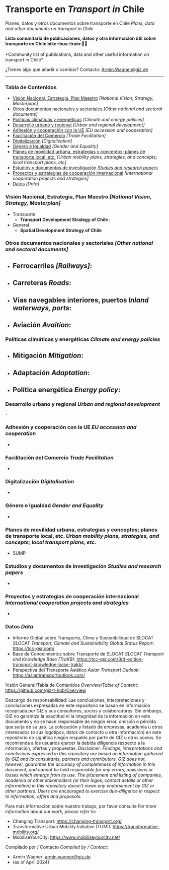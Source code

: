 # Transporte en *Transport in* Chile
Planes, datos y otros documentos sobre transporte en Chile *Plans, data and other documents on transport in Chile* 

<b> 
Lista comunitaria de publicaciones, datos y otra información útil sobre transporte en Chile bike::bus::train:🌳🚊
</b><br><br>
*Community list of publications, data and other useful information on transport in Chile*

¿Tienes algo que añadir o cambiar? Contacto: Armin.Wagner@giz.de

------------------------------

### Tabla de Contenidos

- [Visión Nacional, Estrategia, Plan Maestro](#Visión-Nacional-Estrategia-Plan-Maestro) *[National Vision, Strategy, Masterplan]*
- [Otros documentos nacionales y sectoriales](#Otros-documentos-nacionales-sectoriales) *[Other national and sectoral documents]* 
- [Políticas climáticas y energéticas](#Políticas-climáticas-energéticas) *[Climate and energy policies]*
- [Desarrollo urbano y regional](#urbano) *[Urban and regional development]*
- [Adhesión y cooperación con la UE](#Adhesión-UE) *[EU accession and cooperation]*
- [Facilitación del Comercio](#Facilitación-del-Comercio) *[Trade Facilitation]*  
- [Digitalización](#Digitalización) *[Digitalisation]*
- [Género e Igualdad](#Género) *[Gender and Equality]*
- [Planes de movilidad urbana, estrategias y conceptos; planes de transporte local, etc.](#planes-de-transporte-local) *[Urban mobility plans, strategies, and concepts; local transport plans, etc]* 
- [Estudios y documentos de investigación](#Estudios-investigación) *[Studies and research papers](#studies-research)*
- [Proyectos y estrategias de cooperación internacional](#cooperación-internacional) *[International cooperation projects and strategies]*
- [Datos](#Datos) *[Data]*

  
### Visión Nacional, Estrategia, Plan Maestro *[National Vision, Strategy, Masterplan]* <a name="Visión-Nacional-Estrategia-Plan-Maestro"></a> 

- Transporte
  	- <b> Transport Development Strategy of Chile </b>: 
- General
	- <b> Spatial Development Strategy of Chile </b>
 

### Otros documentos nacionales y sectoriales *[Other national and sectoral documents]* <a name="Otros-documentos-nacionales-sectoriales"></a> 

- Ferrocarriles *[Railways]*:
  	-
 
- Carreteras *Roads*:
  	- 
    
- Vías navegables interiores, puertos *Inland waterways, ports*:
  	- 
- Aviación *Avaition*:
  	-

### Políticas climáticas y energéticas *Climate and energy policies* <a name="Políticas-climáticas-energética"></a> 

- Mitigación *Mitigation*:
  	-
  
- Adaptación *Adaptation*:
  	-
  
- Política energética *Energy policy*:
	- 

### Desarrollo urbano y regional *Urban and regional development* <a name="urbano"></a> 

 	- 

### Adhesión y cooperación con la UE *EU accession and cooperation* <a name="Adhesión-UE"></a> 

-

### Facilitación del Comercio *Trade Facilitation* <a name="Facilitación-del-Comercio"></a> 

-

### Digitalización *Digitalisation* <a name="Digitalización"></a>

-

### Género e Igualdad *Gender and Equality* <a name="Género"></a>

-

### Planes de movilidad urbana, estrategias y conceptos; planes de transporte local, etc. *Urban mobility plans, strategies, and concepts; local transport plans, etc.* <a name="planes-de-transporte-local"></a>  

- SUMP

### Estudios y documentos de investigación *Studies and research papers* <a name="Estudios-investigación"></a> 

-

### Proyectos y estrategias de cooperación internacional *International cooperation projects and strategies* <a name="ooperación-internacional"></a> 

-

### Datos *Data* <a name="Datos"></a>

- Informe Global sobre Transporte, Clima y Sostenibilidad de SLOCAT *SLOCAT Transport, Climate and Sustainability Global Status Report*: https://tcc-gsr.com/ 
- Base de Conocimientos sobre Transporte de SLOCAT *SLOCAT Transport and Knowledge Base (TraKB)*:  https://tcc-gsr.com/3rd-edition-transport-knowledge-base-trakb/ 
- Perspectiva del Transporte Asiático *Asian Transport Outlook*: https://asiantransportoutlook.com/
  

Visión General/Tabla de Contenidos *Overview/Table of Content*: https://github.com/giz-t-hub/Overview

Descargo de responsabilidad: Las conclusiones, interpretaciones y conclusiones expresadas en este repositorio se basan en información recopilada por GIZ y sus consultores, socios y colaboradores. Sin embargo, GIZ no garantiza la exactitud ni la integridad de la información en este documento y no se hace responsable de ningún error, omisión o pérdida que surja de su uso. La colocación y listado de empresas, academia u otros interesados (o sus logotipos, datos de contacto u otra información) en este repositorio no significa ningún respaldo por parte de GIZ u otros socios. Se recomienda a los usuarios ejercer la debida diligencia respecto a la información, ofertas y propuestas.
*Disclaimer: Findings, interpretations and conclusions expressed in this repository are based on information gathered by GIZ and its consultants, partners and contributors. GIZ does not, however, guarantee the accuracy of completeness of information in this document, and cannot be held responsible for any errors, omissions or losses which emerge from its use. The placement and listing of companies, academia or other stakeholders (or their logos, contact details or other information) in this repository doesn’t mean any endorsement by GIZ or other partners. Users are encouraged to exercise due-diligence in respect to information, offers and proposals.*


Para más información sobre nuestro trabajo, por favor consulte *For more information about our work, please refer to*: 
- Changing Transport: https://changing-transport.org/
-	Transformative Urban Mobility Initiative (TUMI): https://transformative-mobility.org/
-	MobiliseYourCity: https://www.mobiliseyourcity.net/
		
Compilado por / Contacto *Compiled by / Contact*:
- Armin Wagner: armin.wagner@giz.de
- (as of April 2024)
